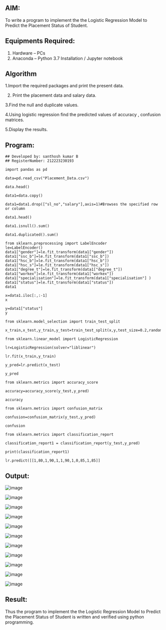 ## AIM:
To write a program to implement the the Logistic Regression Model to Predict the Placement Status of Student.

## Equipments Required:
1. Hardware – PCs
2. Anaconda – Python 3.7 Installation / Jupyter notebook

## Algorithm
1.Import the required packages and print the present data.

2. Print the placement data and salary data.
 
3.Find the null and duplicate values.

4.Using logistic regression find the predicted values of accuracy , confusion matrices.

5.Display the results.
   
## Program:
```
## Developed by: santhosh kumar B
## RegisterNumber: 212223230193

import pandas as pd

data=pd.read_csv("Placement_Data.csv")

data.head()

data1=data.copy()

data1=data1.drop(["sl_no","salary"],axis=1)#Browses the specified row or column

data1.head()

data1.isnull().sum()

data1.duplicated().sum()

from sklearn.preprocessing import LabelEncoder
le=LabelEncoder()
data1["gender"]=le.fit_transform(data1["gender"])
data1["ssc_b"]=le.fit_transform(data1["ssc_b"])
data1["hsc_b"]=le.fit_transform(data1["hsc_b"])
data1["hsc_s"]=le.fit_transform(data1["hsc_s"])
data1["degree_t"]=le.fit_transform(data1["degree_t"])
data1["workex"]=le.fit_transform(data1["workex"])
data1["specialisation"]=le.fit_transform(data1["specialisation"] )     
data1["status"]=le.fit_transform(data1["status"])       
data1 

x=data1.iloc[:,:-1]
x

y=data1["status"]
y

from sklearn.model_selection import train_test_split

x_train,x_test,y_train,y_test=train_test_split(x,y,test_size=0.2,random_state=0)

from sklearn.linear_model import LogisticRegression

lr=LogisticRegression(solver="liblinear")

lr.fit(x_train,y_train)

y_pred=lr.predict(x_test)

y_pred

from sklearn.metrics import accuracy_score

accuracy=accuracy_score(y_test,y_pred)

accuracy

from sklearn.metrics import confusion_matrix

confusion=confusion_matrix(y_test,y_pred)

confusion

from sklearn.metrics import classification_report

classification_report1 = classification_report(y_test,y_pred)

print(classification_report1)

lr.predict([[1,80,1,90,1,1,90,1,0,85,1,85]]
````

## Output:
![image](https://github.com/Santhoshstudent/Implementation-of-Logistic-Regression-Model-to-Predict-the-Placement-Status-of-Student/assets/145446853/dcd405d2-c4f7-4f1c-b062-0b426607ae2a)

![image](https://github.com/Santhoshstudent/Implementation-of-Logistic-Regression-Model-to-Predict-the-Placement-Status-of-Student/assets/145446853/09479610-8439-4687-a19f-edf1463bc317)

![image](https://github.com/Santhoshstudent/Implementation-of-Logistic-Regression-Model-to-Predict-the-Placement-Status-of-Student/assets/145446853/d0370ef7-d1b4-4e80-af16-9fc75b518a6b)

![image](https://github.com/Santhoshstudent/Implementation-of-Logistic-Regression-Model-to-Predict-the-Placement-Status-of-Student/assets/145446853/c8e5bc57-f40d-4563-90a1-bbbc050403d0)

![image](https://github.com/Santhoshstudent/Implementation-of-Logistic-Regression-Model-to-Predict-the-Placement-Status-of-Student/assets/145446853/5dff19e8-e97d-4c30-890e-b7e160f69cbb)

![image](https://github.com/Santhoshstudent/Implementation-of-Logistic-Regression-Model-to-Predict-the-Placement-Status-of-Student/assets/145446853/7519bf9f-6115-4755-a92b-7f7c14147fce)

![image](https://github.com/Santhoshstudent/Implementation-of-Logistic-Regression-Model-to-Predict-the-Placement-Status-of-Student/assets/145446853/0feef00e-ee89-48da-b2db-8648c79437dd)

![image](https://github.com/Santhoshstudent/Implementation-of-Logistic-Regression-Model-to-Predict-the-Placement-Status-of-Student/assets/145446853/e1304e58-171d-44d0-beb3-22375b709056)

![image](https://github.com/Santhoshstudent/Implementation-of-Logistic-Regression-Model-to-Predict-the-Placement-Status-of-Student/assets/145446853/cc5c433d-a1fa-48c8-a23a-4fcb0140bef1)

![image](https://github.com/Santhoshstudent/Implementation-of-Logistic-Regression-Model-to-Predict-the-Placement-Status-of-Student/assets/145446853/0cbe1af2-cd65-4cce-ba80-4cf99f2c1891)

![image](https://github.com/Santhoshstudent/Implementation-of-Logistic-Regression-Model-to-Predict-the-Placement-Status-of-Student/assets/145446853/099dd784-3334-46d8-b596-5aac46d3347f)













## Result:
Thus the program to implement the the Logistic Regression Model to Predict the Placement Status of Student is written and verified using python programming.
